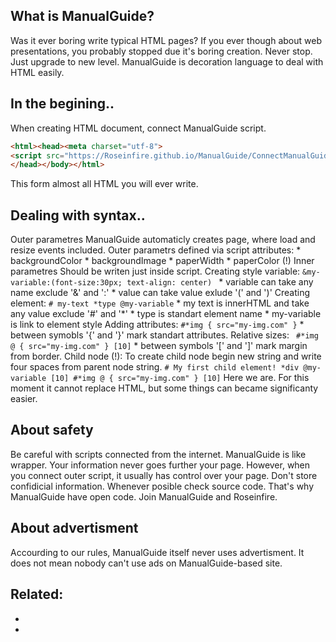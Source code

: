 ## What is ManualGuide?
  Was it ever boring write typical HTML pages?
  If you ever though about web presentations, you probably stopped due it's boring creation.
  Never stop. Just upgrade to new level.
  ManualGuide is decoration language to deal with HTML easily.
  
## In the begining..
  When creating HTML document, connect ManualGuide script.
  ```HTML
  <html><head><meta charset="utf-8">
  <script src="https://Roseinfire.github.io/ManualGuide/ConnectManualGuide.js"></script>
  </head></body></html>
  ```
  This form almost all HTML you will ever write.
  
## Dealing with syntax..
  Outer parametres
     ManualGuide automaticly creates page, where load and resize events included.
     Outer parametrs defined via script attributes:
     * backgroundColor
     * backgroundImage
     * paperWidth
     * paperColor (!)
 Inner parametres
     Should be writen just inside script.
     Creating style variable:
          ``` &my-variable:(font-size:30px; text-align: center)  ```
          * variable can take any name exclude '&' and ':'
          * value can take value exlude '(' and ')'
     Creating element:
          ``` # my-text *type @my-variable ```
          * my text is innerHTML and take any value exclude '#' and '*'
          * type is standart element name
          * my-variable is link to element style
    Adding attributes:
         ``` #*img { src="my-img.com" } ```
         * between symobls '{' and '}' mark standart attributes.
    Relative sizes:
       ``` #*img @ { src="my-img.com" } [10]```
          * between symbols '[' and ']' mark margin from border.
  Child node (!):
        To create child node begin new string and write four spaces from parent node string.
         ``` # My first child element! *div @my-variable [10]
                  #*img @ { src="my-img.com" } [10]
         ```
   Here we are. For this moment it cannot replace HTML, but some things can became significanty easier.
## About safety
  Be careful with scripts connected from the internet. ManualGuide is like wrapper. 
  Your information never goes further your page. However, when you connect outer script, it usually has 
  control over your page. Don't store confidicial information. Whenever posible check source code.
  That's why ManualGuide have open code. Join ManualGuide and Roseinfire.
  
## About advertisment
   Accourding to our rules, ManualGuide itself never uses advertisment.
   It does not mean nobody can't use ads on ManualGuide-based site.
  
## Related:
  *
  *
   
